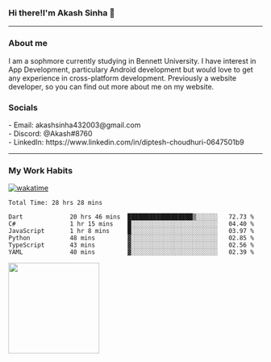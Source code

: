 <h3>Hi there!I'm Akash Sinha 👋</h3>

--- 

<h3>About me</h3>
I am a sophmore currently studying in Bennett University. I have interest in App Development, particulary Android development but would love to get any experience in cross-platform development. Previously a website developer, so you can find out more about me on my website.

<h3>Socials</h3>
 - Email: akashsinha432003@gmail.com<br>
 - Discord: @Akash#8760<br>
 - LinkedIn: https://www.linkedin.com/in/diptesh-choudhuri-0647501b9<br>


---

<h3>My Work Habits</h3>

[![wakatime](https://wakatime.com/badge/user/938b2951-49cf-4810-9b9e-c17cde3d3343.svg)](https://wakatime.com/@938b2951-49cf-4810-9b9e-c17cde3d3343)

<!--START_SECTION:waka-->

```text
Total Time: 28 hrs 28 mins

Dart             20 hrs 46 mins  ██████████████████▒░░░░░░   72.73 %
C#               1 hr 15 mins    █░░░░░░░░░░░░░░░░░░░░░░░░   04.40 %
JavaScript       1 hr 8 mins     █░░░░░░░░░░░░░░░░░░░░░░░░   03.97 %
Python           48 mins         ▓░░░░░░░░░░░░░░░░░░░░░░░░   02.85 %
TypeScript       43 mins         ▓░░░░░░░░░░░░░░░░░░░░░░░░   02.56 %
YAML             40 mins         ▓░░░░░░░░░░░░░░░░░░░░░░░░   02.39 %
```

<!--END_SECTION:waka-->

<img height="180em" src="https://github-readme-stats.vercel.app/api?username=theskysinha&show_icons=true&hide_border=true&&count_private=true&include_all_commits=true" />
<!---
theskysinha/theskysinha is a ✨ special ✨ repository because its `README.md` (this file) appears on your GitHub profile.
You can click the Preview link to take a look at your changes.
--->
